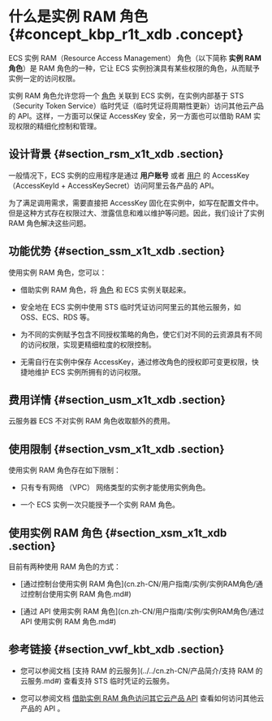 # 什么是实例 RAM 角色 {#concept_kbp_r1t_xdb .concept}

ECS 实例 RAM（Resource Access Management） 角色（以下简称 **实例 RAM 角色**）是 RAM 角色的一种，它让 ECS 实例扮演具有某些权限的角色，从而赋予实例一定的访问权限。

实例 RAM 角色允许您将一个 [角色](../../cn.zh-CN/用户指南/身份管理/角色.md#) 关联到 ECS 实例，在实例内部基于 STS （Security Token Service）临时凭证（临时凭证将周期性更新）访问其他云产品的 API。这样，一方面可以保证 AccessKey 安全，另一方面也可以借助 RAM 实现权限的精细化控制和管理。

## 设计背景 {#section_rsm_x1t_xdb .section}

一般情况下，ECS 实例的应用程序是通过 **用户账号** 或者 [用户](../../cn.zh-CN/用户指南/身份管理/用户.md#) 的 AccessKey （AccessKeyId + AccessKeySecret）访问阿里云各产品的 API。

为了满足调用需求，需要直接把 AccessKey 固化在实例中，如写在配置文件中。但是这种方式存在权限过大、泄露信息和难以维护等问题。因此，我们设计了实例 RAM 角色解决这些问题。

## 功能优势 {#section_ssm_x1t_xdb .section}

使用实例 RAM 角色，您可以：

-   借助实例 RAM 角色，将 [角色](../../cn.zh-CN/用户指南/身份管理/角色.md#) 和 ECS 实例关联起来。

-   安全地在 ECS 实例中使用 STS 临时凭证访问阿里云的其他云服务，如 OSS、ECS、RDS 等。

-   为不同的实例赋予包含不同授权策略的角色，使它们对不同的云资源具有不同的访问权限，实现更精细粒度的权限控制。

-   无需自行在实例中保存 AccessKey，通过修改角色的授权即可变更权限，快捷地维护 ECS 实例所拥有的访问权限。


## 费用详情 {#section_usm_x1t_xdb .section}

云服务器 ECS 不对实例 RAM 角色收取额外的费用。

## 使用限制 {#section_vsm_x1t_xdb .section}

使用实例 RAM 角色存在如下限制：

-   只有专有网络 （VPC） 网络类型的实例才能使用实例角色。

-   一个 ECS 实例一次只能授予一个实例 RAM 角色。


## 使用实例 RAM 角色 {#section_xsm_x1t_xdb .section}

目前有两种使用 RAM 角色的方式：

-   [通过控制台使用实例 RAM 角色](cn.zh-CN/用户指南/实例/实例RAM角色/通过控制台使用实例 RAM 角色.md#)

-   [通过 API 使用实例 RAM 角色](cn.zh-CN/用户指南/实例/实例RAM角色/通过 API 使用实例 RAM 角色.md#)


## 参考链接 {#section_vwf_kbt_xdb .section}

-   您可以参阅文档 [支持 RAM 的云服务](../../cn.zh-CN/产品简介/支持 RAM 的云服务.md#) 查看支持 STS 临时凭证的云服务。

-   您可以参阅文档 [借助实例 RAM 角色访问其它云产品 API](https://help.aliyun.com/document_detail/54579.html) 查看如何访问其他云产品的 API 。


